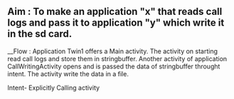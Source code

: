 ## Aim : To make an application "x" that reads call logs and pass it to  application "y" which write it in the sd card.
__Flow : Application Twin1 offers a Main activity. The activity on starting read call logs and store them in stringbuffer. Another activity of application CallWritingActivity opens and is passed the data of stringbuffer throught intent. The activity write the data in a file.

Intent- Explicitly Calling activity
